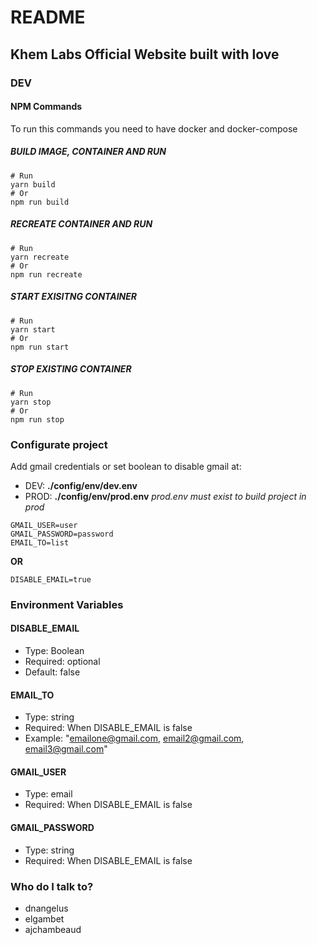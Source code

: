 # README

## Khem Labs Official Website built with love

### DEV

#### NPM Commands

To run this commands you need to have docker and docker-compose

##### BUILD IMAGE, CONTAINER AND RUN

```
# Run
yarn build
# Or
npm run build
```

##### RECREATE CONTAINER AND RUN

```
# Run
yarn recreate
# Or
npm run recreate
```

##### START EXISITNG CONTAINER

```
# Run
yarn start
# Or
npm run start
```

##### STOP EXISTING CONTAINER

```
# Run
yarn stop
# Or
npm run stop
```

### Configurate project

Add gmail credentials or set boolean to disable gmail at:

- DEV: **./config/env/dev.env**
- PROD: **./config/env/prod.env**
  _prod.env must exist to build project in prod_

```
GMAIL_USER=user
GMAIL_PASSWORD=password
EMAIL_TO=list
```

**OR**

```
DISABLE_EMAIL=true
```

### Environment Variables

#### DISABLE_EMAIL

- Type: Boolean
- Required: optional
- Default: false

#### EMAIL_TO

- Type: string
- Required: When DISABLE_EMAIL is false
- Example: "emailone@gmail.com, email2@gmail.com, email3@gmail.com"

#### GMAIL_USER

- Type: email
- Required: When DISABLE_EMAIL is false

#### GMAIL_PASSWORD

- Type: string
- Required: When DISABLE_EMAIL is false

### Who do I talk to?

- dnangelus
- elgambet
- ajchambeaud
